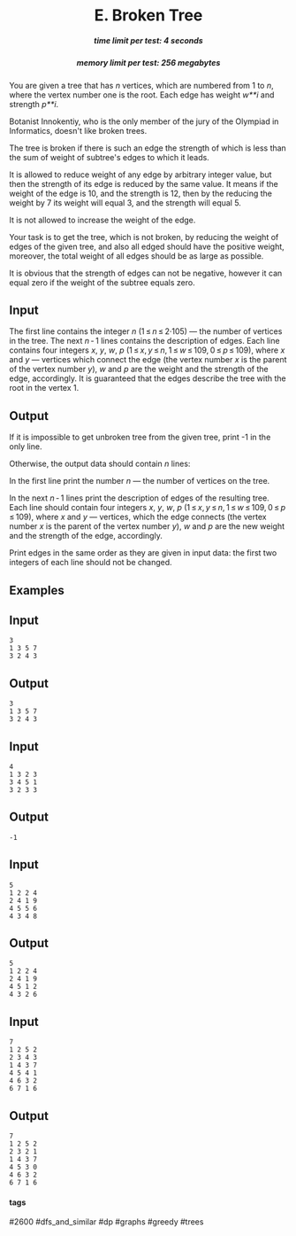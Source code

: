 <h1 style='text-align: center;'> E. Broken Tree</h1>

<h5 style='text-align: center;'>time limit per test: 4 seconds</h5>
<h5 style='text-align: center;'>memory limit per test: 256 megabytes</h5>

You are given a tree that has *n* vertices, which are numbered from 1 to *n*, where the vertex number one is the root. Each edge has weight *w**i* and strength *p**i*.

Botanist Innokentiy, who is the only member of the jury of the Olympiad in Informatics, doesn't like broken trees. 

The tree is broken if there is such an edge the strength of which is less than the sum of weight of subtree's edges to which it leads.

It is allowed to reduce weight of any edge by arbitrary integer value, but then the strength of its edge is reduced by the same value. It means if the weight of the edge is 10, and the strength is 12, then by the reducing the weight by 7 its weight will equal 3, and the strength will equal 5. 

It is not allowed to increase the weight of the edge.

Your task is to get the tree, which is not broken, by reducing the weight of edges of the given tree, and also all edged should have the positive weight, moreover, the total weight of all edges should be as large as possible.

It is obvious that the strength of edges can not be negative, however it can equal zero if the weight of the subtree equals zero. 

## Input

The first line contains the integer *n* (1 ≤ *n* ≤ 2·105) — the number of vertices in the tree. The next *n* - 1 lines contains the description of edges. Each line contains four integers *x*, *y*, *w*, *p* (1 ≤ *x*, *y* ≤ *n*, 1 ≤ *w* ≤ 109, 0 ≤ *p* ≤ 109), where *x* and *y* — vertices which connect the edge (the vertex number *x* is the parent of the vertex number *y*), *w* and *p* are the weight and the strength of the edge, accordingly. It is guaranteed that the edges describe the tree with the root in the vertex 1.

## Output

If it is impossible to get unbroken tree from the given tree, print -1 in the only line.

Otherwise, the output data should contain *n* lines:

In the first line print the number *n* — the number of vertices on the tree. 

In the next *n* - 1 lines print the description of edges of the resulting tree. Each line should contain four integers *x*, *y*, *w*, *p* (1 ≤ *x*, *y* ≤ *n*, 1 ≤ *w* ≤ 109, 0 ≤ *p* ≤ 109), where *x* and *y* — vertices, which the edge connects (the vertex number *x* is the parent of the vertex number *y*), *w* and *p* are the new weight and the strength of the edge, accordingly. 

Print edges in the same order as they are given in input data: the first two integers of each line should not be changed. 

## Examples

## Input


```
3  
1 3 5 7  
3 2 4 3  

```
## Output


```
3  
1 3 5 7  
3 2 4 3  

```
## Input


```
4  
1 3 2 3  
3 4 5 1  
3 2 3 3  

```
## Output


```
-1
```
## Input


```
5  
1 2 2 4  
2 4 1 9  
4 5 5 6  
4 3 4 8  

```
## Output


```
5  
1 2 2 4  
2 4 1 9  
4 5 1 2  
4 3 2 6  

```
## Input


```
7  
1 2 5 2  
2 3 4 3  
1 4 3 7  
4 5 4 1  
4 6 3 2  
6 7 1 6  

```
## Output


```
7  
1 2 5 2  
2 3 2 1  
1 4 3 7  
4 5 3 0  
4 6 3 2  
6 7 1 6  

```


#### tags 

#2600 #dfs_and_similar #dp #graphs #greedy #trees 